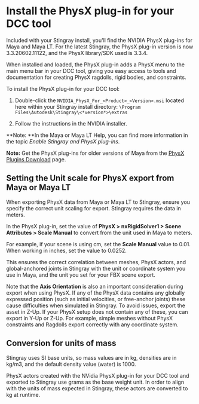 # Install the PhysX plug-in for your DCC tool

Included with your Stingray install, you'll find the NVIDIA PhysX plug-ins for Maya and Maya LT. For the latest Stingray, the PhysX plug-in version is now 3.3.20602.11122, and the PhysX library/SDK used is 3.3.4.

When installed and loaded, the PhysX plug-in adds a PhysX menu to the main menu bar in your DCC tool, giving you easy access to tools and documentation for creating PhysX ragdolls, rigid bodies, and constraints.

To install the PhysX plug-in for your DCC tool:

1. Double-click the `NVIDIA_PhysX_For_<Product>_<Version>.msi` located here within your Stingray install directory: `\Program Files\Autodesk\Stingray\<*version*>\extras`

2. Follow the instructions in the NVIDIA installer.

**Note: **In the Maya or Maya LT Help, you can find more information in the topic *Enable Stingray and PhysX plug-ins*.

**Note:** Get the PhysX plug-ins for older versions of Maya from the [PhysX Plugins Download]( http://www.autodesk.com/physx-plugins-download) page.

## Setting the Unit scale for PhysX export from Maya or Maya LT

When exporting PhysX data from Maya or Maya LT to Stingray, ensure you specify the correct unit scaling for export. Stingray requires the data in meters.

In the PhysX plug-in, set the value of **PhysX > nxRigidSolver1 > Scene Attributes > Scale Manual** to convert from the unit used in Maya to meters.

For example, if your scene is using cm, set the **Scale Manual** value to 0.01. When working in inches, set the value to 0.0252.

This ensures the correct correlation between meshes, PhysX actors, and global-anchored joints in Stingray with the unit or coordinate system you use in Maya, and the unit you set for your FBX scene export.

Note that the **Axis Orientation** is also an important consideration during export when using PhysX.  If any of the PhysX data contains any globally expressed position (such as initial velocities, or free-anchor joints) these cause difficulties when simulated in Stingray. To avoid issues, export the asset in Z-Up.  If your PhysX setup does not contain any of these, you can export in Y-Up or Z-Up. For example, simple meshes without PhysX constraints and Ragdolls export correctly with any coordinate system.

## Conversion for units of mass

Stingray uses SI base units, so mass values are in kg, densities are in kg/m3, and the default density value (water) is 1000.

PhysX actors created with the NVidia PhysX plug-in for your DCC tool and exported to Stingray use grams as the base weight unit. In order to align with the units of mass expected in Stingray, these actors are converted to kg at runtime.

